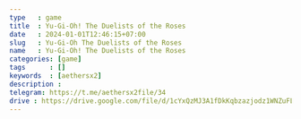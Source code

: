 ```yaml
---
type   : game
title  : Yu-Gi-Oh! The Duelists of the Roses
date   : 2024-01-01T12:46:15+07:00
slug   : Yu-Gi-Oh The Duelists of the Roses
name   : Yu-Gi-Oh! The Duelists of the Roses
categories: [game]
tags      : []
keywords  : [aethersx2]
description :
telegram: https://t.me/aethersx2file/34
drive : https://drive.google.com/file/d/1cYxQzMJ3A1fDkKqbzazjodz1WNZuFL_y/view?usp=drivesdk
---
```



